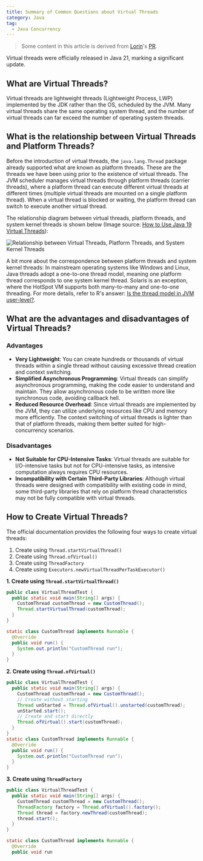 ```yaml
---
title: Summary of Common Questions about Virtual Threads
category: Java
tag:
  - Java Concurrency
---
```


> Some content in this article is derived from [Lorin](https://github.com/Lorin-github)'s [PR](https://github.com/Snailclimb/JavaGuide/pull/2190).

Virtual threads were officially released in Java 21, marking a significant update.

## What are Virtual Threads?

Virtual threads are lightweight threads (Lightweight Process, LWP) implemented by the JDK rather than the OS, scheduled by the JVM. Many virtual threads share the same operating system thread, and the number of virtual threads can far exceed the number of operating system threads.

## What is the relationship between Virtual Threads and Platform Threads?

Before the introduction of virtual threads, the `java.lang.Thread` package already supported what are known as platform threads. These are the threads we have been using prior to the existence of virtual threads. The JVM scheduler manages virtual threads through platform threads (carrier threads), where a platform thread can execute different virtual threads at different times (multiple virtual threads are mounted on a single platform thread). When a virtual thread is blocked or waiting, the platform thread can switch to execute another virtual thread.

The relationship diagram between virtual threads, platform threads, and system kernel threads is shown below (Image source: [How to Use Java 19 Virtual Threads](https://medium.com/javarevisited/how-to-use-java-19-virtual-threads-c16a32bad5f7)):

![Relationship between Virtual Threads, Platform Threads, and System Kernel Threads](https://oss.javaguide.cn/github/javaguide/java/new-features/virtual-threads-platform-threads-kernel-threads-relationship.png)

A bit more about the correspondence between platform threads and system kernel threads: In mainstream operating systems like Windows and Linux, Java threads adopt a one-to-one thread model, meaning one platform thread corresponds to one system kernel thread. Solaris is an exception, where the HotSpot VM supports both many-to-many and one-to-one threading. For more details, refer to R's answer: [Is the thread model in JVM user-level?](https://www.zhihu.com/question/23096638/answer/29617153).

## What are the advantages and disadvantages of Virtual Threads?

### Advantages

- **Very Lightweight**: You can create hundreds or thousands of virtual threads within a single thread without causing excessive thread creation and context switching.
- **Simplified Asynchronous Programming**: Virtual threads can simplify asynchronous programming, making the code easier to understand and maintain. They allow asynchronous code to be written more like synchronous code, avoiding callback hell.
- **Reduced Resource Overhead**: Since virtual threads are implemented by the JVM, they can utilize underlying resources like CPU and memory more efficiently. The context switching of virtual threads is lighter than that of platform threads, making them better suited for high-concurrency scenarios.

### Disadvantages

- **Not Suitable for CPU-Intensive Tasks**: Virtual threads are suitable for I/O-intensive tasks but not for CPU-intensive tasks, as intensive computation always requires CPU resources.
- **Incompatibility with Certain Third-Party Libraries**: Although virtual threads were designed with compatibility with existing code in mind, some third-party libraries that rely on platform thread characteristics may not be fully compatible with virtual threads.

## How to Create Virtual Threads?

The official documentation provides the following four ways to create virtual threads:

1. Create using `Thread.startVirtualThread()`
2. Create using `Thread.ofVirtual()`
3. Create using `ThreadFactory`
4. Create using `Executors.newVirtualThreadPerTaskExecutor()`

**1. Create using `Thread.startVirtualThread()`**

```java
public class VirtualThreadTest {
  public static void main(String[] args) {
    CustomThread customThread = new CustomThread();
    Thread.startVirtualThread(customThread);
  }
}

static class CustomThread implements Runnable {
  @Override
  public void run() {
    System.out.println("CustomThread run");
  }
}
```

**2. Create using `Thread.ofVirtual()`**

```java
public class VirtualThreadTest {
  public static void main(String[] args) {
    CustomThread customThread = new CustomThread();
    // Create without starting
    Thread unStarted = Thread.ofVirtual().unstarted(customThread);
    unStarted.start();
    // Create and start directly
    Thread.ofVirtual().start(customThread);
  }
}
static class CustomThread implements Runnable {
  @Override
  public void run() {
    System.out.println("CustomThread run");
  }
}
```

**3. Create using `ThreadFactory`**

```java
public class VirtualThreadTest {
  public static void main(String[] args) {
    CustomThread customThread = new CustomThread();
    ThreadFactory factory = Thread.ofVirtual().factory();
    Thread thread = factory.newThread(customThread);
    thread.start();
  }
}

static class CustomThread implements Runnable {
  @Override
  public void run
